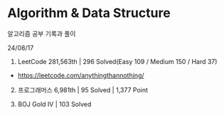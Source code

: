 # Algorithm & Data Structure

알고리즘 공부 기록과 풀이

24/08/17

1. LeetCode 281,563th | 296 Solved(Easy 109 / Medium 150 / Hard 37)
- https://leetcode.com/anythingthannothing/

2. 프로그래머스 6,981th | 95 Solved | 1,377 Point

3. BOJ Gold IV | 103 Solved
